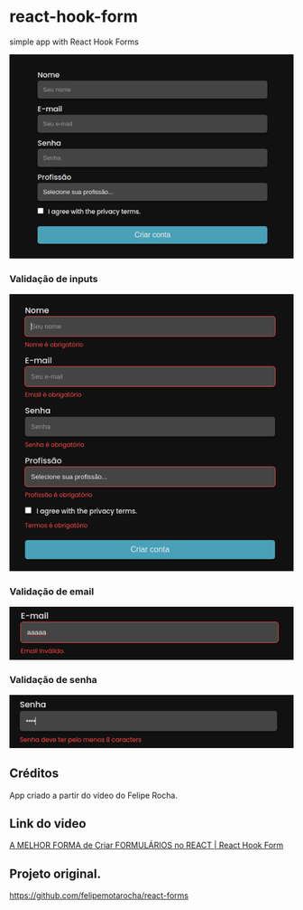 # react-hook-form

simple app with React Hook Forms

![01](assets/1.png)

### Validação de inputs

![02](assets/2.png)

### Validação de email

![03](assets/3.png)

### Validação de senha

![04](assets/4.png)

## Créditos

App criado a partir do video do Felipe Rocha.

## Link do video

[A MELHOR FORMA de Criar FORMULÁRIOS no REACT | React Hook Form](https://www.youtube.com/watch?v=qH272VSWje4&t=751s)

## Projeto original.

https://github.com/felipemotarocha/react-forms
